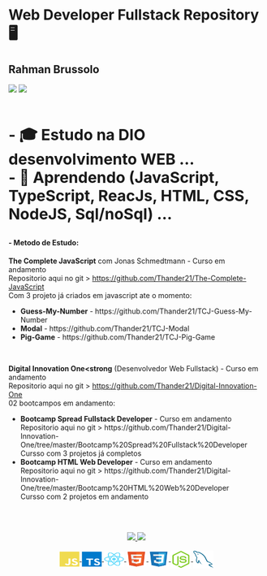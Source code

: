<h1>Web Developer Fullstack Repository 🖥️</h1>
<h2>Rahman Brussolo</h2>

<div> 
  <a href = "mailto:rahman13@gmail.com"><img src="https://img.shields.io/badge/Gmail-D14836?style=for-the-badge&logo=gmail&logoColor=white" target="_blank"></a>
  <a href="https://www.linkedin.com/in/rahman-brussolo/" target="_blank"><img src="https://img.shields.io/badge/-LinkedIn-%230077B5?style=for-the-badge&logo=linkedin&logoColor=white" target="_blank"></a>  
</div>

<br/>

 <h3 style="font-size: 30px">
        - 🎓 Estudo na DIO desenvolvimento WEB ...<br />
        - 🧠 Aprendendo (JavaScript, TypeScript, ReacJs, HTML, CSS, NodeJS, Sql/noSql) ...<br />
 </h3>
 
 <h4>- Metodo de Estudo:</h4>
 
<span><strong>The Complete JavaScript</strong> com Jonas Schmedtmann - Curso em andamento<br/>
Repositorio aqui no git > https://github.com/Thander21/The-Complete-JavaScript<br/> 
Com 3 projeto já criados em javascript ate o momento:</span>
<ul>
  <li>
    <strong>Guess-My-Number</strong> - https://github.com/Thander21/TCJ-Guess-My-Number
  </li>
  <li>
    <strong>Modal</strong> - https://github.com/Thander21/TCJ-Modal
  </li>
  <li>
    <strong>Pig-Game</strong> - https://github.com/Thander21/TCJ-Pig-Game
  </li>
 </ul>  <br/>
  
<span><strong>Digital Innovation One<strong</strong> (Desenvolvedor Web Fullstack) - Curso em andamento<br/>
Repositorio aqui no git > https://github.com/Thander21/Digital-Innovation-One<br/>
02 bootcampos em andamento:</span>
<ul>
  <li>
<strong>Bootcamp Spread Fullstack Developer</strong> - Curso em andamento<br/>
Repositorio aqui no git > https://github.com/Thander21/Digital-Innovation-One/tree/master/Bootcamp%20Spread%20Fullstack%20Developer<br/>
Cursso com 3 projetos já completos
  </li>
  <li>
  <strong>Bootcamp HTML Web Developer</strong> - Curso em andamento<br/>
Repositorio aqui no git > https://github.com/Thander21/Digital-Innovation-One/tree/master/Bootcamp%20HTML%20Web%20Developer<br/>
Cursso com 2 projetos em andamento
  </li>
</ul>
  
<br/><br/>

<div align="center">
  <a href="https://github.com/Thander21">
  <img height="180em" src="https://github-readme-stats.vercel.app/api?username=Thander21&show_icons=true&theme=dracula&include_all_commits=true&count_private=true"/>
  <img height="180em" src="https://github-readme-stats.vercel.app/api/top-langs/?username=Thander21&layout=compact&langs_count=7&theme=dracula"/>
    <div style="display: inline_block"><br>
  <img align="center" alt="RahmanBrussolo-Js" height="30" width="40" src="https://raw.githubusercontent.com/devicons/devicon/master/icons/javascript/javascript-plain.svg">
  <img align="center" alt="RahmanBrussolo-Ts" height="30" width="40" src="https://raw.githubusercontent.com/devicons/devicon/master/icons/typescript/typescript-plain.svg">
  <img align="center" alt="RahmanBrussolo-React" height="30" width="40" src="https://raw.githubusercontent.com/devicons/devicon/master/icons/react/react-original.svg">
  <img align="center" alt="RahmanBrussolo-HTML" height="30" width="40" src="https://raw.githubusercontent.com/devicons/devicon/master/icons/html5/html5-original.svg">
  <img align="center" alt="RahmanBrussolo-CSS" height="30" width="40" src="https://raw.githubusercontent.com/devicons/devicon/master/icons/css3/css3-original.svg">
  <img align="center" alt="RahmanBrussolo-NodeJs" height="35" width="40" src="https://github.com/devicons/devicon/blob/master/icons/nodejs/nodejs-plain.svg">
  <img align="center" alt="RahmanBrussolo-mySql" height="35" width="40" src="https://github.com/devicons/devicon/blob/master/icons/mysql/mysql-original.svg">    
      
</div>

  

  



